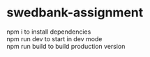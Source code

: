 # swedbank-assignment

npm i to install dependencies  
npm run dev to start in dev mode  
npm run build to build production version  
